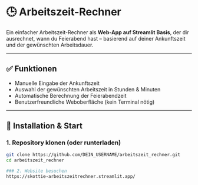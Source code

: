 # 🕒 Arbeitszeit-Rechner

Ein einfacher Arbeitszeit-Rechner als **Web-App auf Streamlit Basis**, der dir ausrechnet, wann du Feierabend hast – basierend auf deiner Ankunftszeit und der gewünschten Arbeitsdauer.

---

## ✅ Funktionen

- Manuelle Eingabe der Ankunftszeit
- Auswahl der gewünschten Arbeitszeit in Stunden & Minuten
- Automatische Berechnung der Feierabendzeit
- Benutzerfreundliche Weboberfläche (kein Terminal nötig)

---

## 🚀 Installation & Start

### 1. Repository klonen (oder runterladen)

```bash
git clone https://github.com/DEIN_USERNAME/arbeitszeit_rechner.git
cd arbeitszeit_rechner

### 2. Website besuchen
https://skottie-arbeitszeitrechner.streamlit.app/
